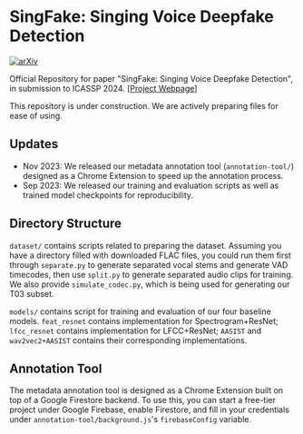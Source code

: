 # SingFake: Singing Voice Deepfake Detection

[![arXiv](https://img.shields.io/badge/arXiv-2309.07525-b31b1b.svg)](https://arxiv.org/abs/2309.07525)

 Official Repository for paper "SingFake: Singing Voice Deepfake Detection", in submission to ICASSP 2024. [[Project Webpage](https://singfake.org/)]

This repository is under construction. We are actively preparing files for ease of using.

## Updates
- Nov 2023: We released our metadata annotation tool (`annotation-tool/`) designed as a Chrome Extension to speed up the annotation process.
- Sep 2023: We released our training and evaluation scripts as well as trained model checkpoints for reproducibility.

## Directory Structure
`dataset/` contains scripts related to preparing the dataset. Assuming you have a directory filled with downloaded FLAC files, you could run them first through `separate.py` to generate separated vocal stems and generate VAD timecodes, then use `split.py` to generate separated audio clips for training. We also provide `simulate_codec.py`, which is being used for generating our T03 subset.

`models/` contains script for training and evaluation of our four baseline models. `feat_resnet` contains implementation for Spectrogram+ResNet; `lfcc_resnet` contains implementation for LFCC+ResNet; `AASIST` and `wav2vec2+AASIST` contains their corresponding implementations.

## Annotation Tool
The metadata annotation tool is designed as a Chrome Extension built on top of a Google Firestore backend. To use this, you can start a free-tier project under Google Firebase, enable Firestore, and fill in your credentials under `annotation-tool/background.js`'s `firebaseConfig` variable.